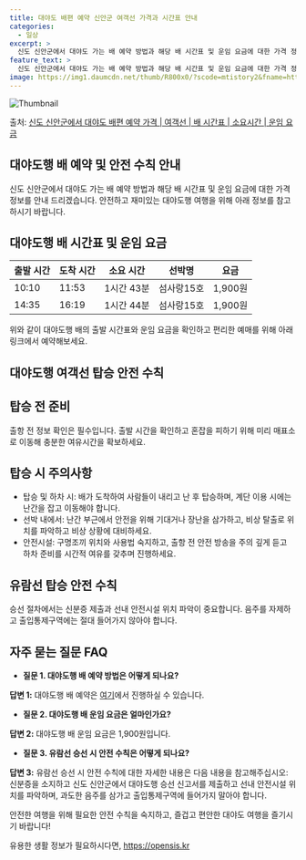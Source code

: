 ```yaml
---
title: 대야도 배편 예약 신안군 여객선 가격과 시간표 안내
categories:
  - 일상
excerpt: >
  신도 신안군에서 대야도 가는 배 예약 방법과 해당 배 시간표 및 운임 요금에 대한 가격 정보를 안내 드리겠습니다. 안전하고 재밋는 대야도행 여행을 위해 아래 정보 참고하시기 바랍니다. 대야도행 배편 예약하기 👈 클릭신도 신안군에서 대야도행 배 시간표출발 시간도착 시간소요 시간선박명요금10:1011:531시간 43분섬사랑15호1,900원14:3516:191시간 44분섬사랑15호1,900원대야도행 배편 예약하기 👈 클릭신도-신안군 대야도행 여객선 탑승 안전 수칙여객선을 안전하게 이용하기 위한 필수 수칙들을 살펴봅시다.탑승 전 준비 출항 전 정보 확인은 필수입니다. 출항 시간을 확인하고 혼잡을 피하기 위해 미리 매표소로 이동해 충분한 여유시간을 확보하세요. 탑승 시 주의사항 1. 탑승 및 하차 시배가 도착하여..
feature_text: >
  신도 신안군에서 대야도 가는 배 예약 방법과 해당 배 시간표 및 운임 요금에 대한 가격 정보를 안내 드리겠습니다. 안전하고 재밋는 대야도행 여행을 위해 아래 정보 참고하시기 바랍니다. 대야도행 배편 예약하기 👈 클릭신도 신안군에서 대야도행 배 시간표출발 시간도착 시간소요 시간선박명요금10:1011:531시간 43분섬사랑15호1,900원14:3516:191시간 44분섬사랑15호1,900원대야도행 배편 예약하기 👈 클릭신도-신안군 대야도행 여객선 탑승 안전 수칙여객선을 안전하게 이용하기 위한 필수 수칙들을 살펴봅시다.탑승 전 준비 출항 전 정보 확인은 필수입니다. 출항 시간을 확인하고 혼잡을 피하기 위해 미리 매표소로 이동해 충분한 여유시간을 확보하세요. 탑승 시 주의사항 1. 탑승 및 하차 시배가 도착하여..
image: https://img1.daumcdn.net/thumb/R800x0/?scode=mtistory2&fname=https%3A%2F%2Fblog.kakaocdn.net%2Fdn%2F02XMV%2FbtsHBrP8HMg%2FjAwxNFqcn52NGhkXtSUk70%2Fimg.webp
---
```


![Thumbnail](https://img1.daumcdn.net/thumb/R800x0/?scode=mtistory2&fname=https%3A%2F%2Fblog.kakaocdn.net%2Fdn%2F02XMV%2FbtsHBrP8HMg%2FjAwxNFqcn52NGhkXtSUk70%2Fimg.webp)

<p>출처: <a href="https://opensis.kr/entry/%EC%8B%A0%EB%8F%84-%EC%8B%A0%EC%95%88%EA%B5%B0%EC%97%90%EC%84%9C-%EB%8C%80%EC%95%BC%EB%8F%84-%EB%B0%B0%ED%8E%B8-%EC%98%88%EC%95%BD-%EA%B0%80%EA%B2%A9-%EC%97%AC%EA%B0%9D%EC%84%A0-%EB%B0%B0-%EC%8B%9C%EA%B0%84%ED%91%9C-%EC%86%8C%EC%9A%94%EC%8B%9C%EA%B0%84-%EC%9A%B4%EC%9E%84-%EC%9A%94%EA%B8%88" rel="dofollow">신도 신안군에서 대야도 배편 예약 가격 | 여객선 | 배 시간표 | 소요시간 | 운임 요금</a> </p>

## 대야도행 배 예약 및 안전 수칙 안내

신도 신안군에서 대야도 가는 배 예약 방법과 해당 배 시간표 및 운임 요금에 대한 가격 정보를 안내 드리겠습니다. 안전하고 재미있는 대야도행
여행을 위해 아래 정보를 참고하시기 바랍니다.

## 대야도행 배 시간표 및 운임 요금

**출발 시간** | **도착 시간** | **소요 시간** | **선박명** | **요금**  
---|---|---|---|---  
10:10 | 11:53 | 1시간 43분 | 섬사랑15호 | 1,900원  
14:35 | 16:19 | 1시간 44분 | 섬사랑15호 | 1,900원  
  
위와 같이 대야도행 배의 출발 시간표와 운임 요금을 확인하고 편리한 예매를 위해 아래 링크에서 예약해보세요.

## 대야도행 여객선 탑승 안전 수칙

## **탑승 전 준비**

출항 전 정보 확인은 필수입니다. 출발 시간을 확인하고 혼잡을 피하기 위해 미리 매표소로 이동해 충분한 여유시간을 확보하세요.

## **탑승 시 주의사항**

  * 탑승 및 하차 시: 배가 도착하여 사람들이 내리고 난 후 탑승하며, 계단 이용 시에는 난간을 잡고 이동해야 합니다.
  * 선박 내에서: 난간 부근에서 안전을 위해 기대거나 장난을 삼가하고, 비상 탈출로 위치를 파악하고 비상 상황에 대비하세요.
  * 안전시설: 구명조끼 위치와 사용법 숙지하고, 출항 전 안전 방송을 주의 깊게 듣고 하차 준비를 시간적 여유를 갖추며 진행하세요.

## **유람선 탑승 안전 수칙**

승선 절차에서는 신분증 제출과 선내 안전시설 위치 파악이 중요합니다. 음주를 자제하고 출입통제구역에는 절대 들어가지 않아야 합니다.

## **자주 묻는 질문 FAQ**

  * **질문 1. 대야도행 배 예약 방법은 어떻게 되나요?**

**답변 1:** 대야도행 배 예약은 [여기](https://booking.com)에서 진행하실 수 있습니다.

  * **질문 2. 대야도행 배 운임 요금은 얼마인가요?**

**답변 2:** 대야도행 배 운임 요금은 1,900원입니다.

  * **질문 3. 유람선 승선 시 안전 수칙은 어떻게 되나요?**

**답변 3:** 유람선 승선 시 안전 수칙에 대한 자세한 내용은 다음 내용을 참고해주십시오: 신분증을 소지하고 신도 신안군에서 대야도행
승선 신고서를 제출하고 선내 안전시설 위치를 파악하며, 과도한 음주를 삼가고 출입통제구역에 들어가지 말아야 합니다.

안전한 여행을 위해 필요한 안전 수칙을 숙지하고, 즐겁고 편안한 대야도 여행을 즐기시기 바랍니다!



 

유용한 생활 정보가 필요하시다면, <a href="https://opensis.kr" rel="dofollow">https://opensis.kr</a>


